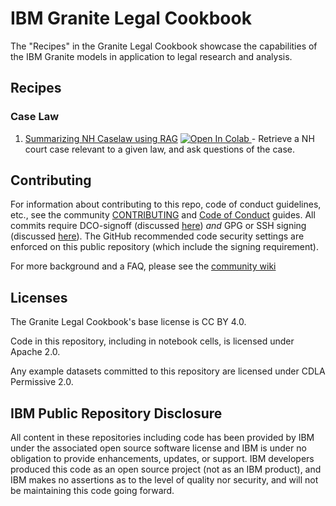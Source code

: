 # IBM Granite Legal Cookbook

The "Recipes" in the Granite Legal Cookbook showcase the capabilities of
the IBM Granite models in application to legal research and analysis.

## Recipes

### Case Law
1. [Summarizing NH Caselaw using RAG](/recipes/RAG/RAG_over_NH_Caselaw_Summarize.ipynb)
   <a target="_blank" href="https://colab.research.google.com/github/ibm-granite-community/granite-legal-cookbook/blob/main/recipes/RAG/RAG_over_NH_Caselaw_Summarize.ipynb">
   <img src="https://colab.research.google.com/assets/colab-badge.svg" alt="Open In Colab"/>
   </a> - Retrieve a NH court case relevant to a given law, and ask questions of the case.

## Contributing

For information about contributing to this repo, code of conduct guidelines, etc., see the community [CONTRIBUTING][CG] and [Code of Conduct][CoC] guides.  All commits require DCO-signoff (discussed [here][CG-legal]) _and_ GPG or SSH signing (discussed [here][CG-signing]).  The GitHub recommended code security settings are enforced on this public repository (which include the signing requirement).

For more background and a FAQ, please see the [community wiki](https://github.com/ibm-granite-community/community/wiki)

## Licenses

The Granite Legal Cookbook's base license is CC BY 4.0.

Code in this repository, including in notebook cells, is licensed under Apache 2.0.

Any example datasets committed to this repository are licensed under CDLA Permissive 2.0.

## IBM Public Repository Disclosure

All content in these repositories including code has been provided by IBM under the associated open source software license and IBM is under no obligation to provide enhancements, updates, or support. IBM developers produced this code as an open source project (not as an IBM product), and IBM makes no assertions as to the level of quality nor security, and will not be maintaining this code going forward.

[CoC]: https://github.com/ibm-granite-community/community/blob/main/CODE_OF_CONDUCT.md
[CG]: https://github.com/ibm-granite-community/community/blob/main/CONTRIBUTING.md
[CG-legal]: https://github.com/ibm-granite-community/community/blob/main/CONTRIBUTING.md#legal
[CG-signing]: https://github.com/ibm-granite-community/community/blob/main/CONTRIBUTING.md#signing-commits

